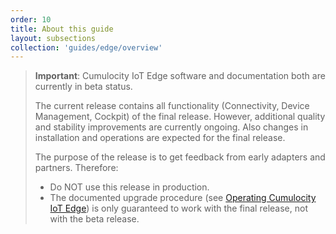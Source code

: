 ```yaml
---
order: 10
title: About this guide
layout: subsections
collection: 'guides/edge/overview'
---
```


> **Important**: Cumulocity IoT Edge software and documentation both are currently in beta status.
> 
> The current release contains all functionality (Connectivity, Device Management, Cockpit) of the final release. However, additional quality and stability improvements are currently ongoing. Also changes in installation and operations are expected for the final release.
> 
> The purpose of the release is to get feedback from early adapters and partners.
> Therefore:
> 
> * Do NOT use this release in production.
> * The documented upgrade procedure (see [Operating Cumulocity IoT Edge](/guides/edge/operation)) is only guaranteed to work with the final release, not with the beta release.
>  